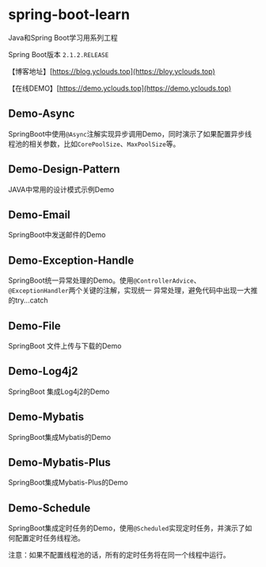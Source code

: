 # spring-boot-learn

Java和Spring Boot学习用系列工程

Spring Boot版本 `2.1.2.RELEASE`

【博客地址】[https://blog.yclouds.top](https://bloy.yclouds.top)

【在线DEMO】[https://demo.yclouds.top](https://demo.yclouds.top)

## Demo-Async

SpringBoot中使用`@Async`注解实现异步调用Demo，同时演示了如果配置异步线程池的相关参数，比如`CorePoolSize`、`MaxPoolSize`等。

## Demo-Design-Pattern

JAVA中常用的设计模式示例Demo

## Demo-Email

SpringBoot中发送邮件的Demo

## Demo-Exception-Handle

SpringBoot统一异常处理的Demo。使用`@ControllerAdvice`、`@ExceptionHandler`两个关键的注解，实现统一 异常处理，避免代码中出现一大推的try...catch

## Demo-File

SpringBoot 文件上传与下载的Demo

## Demo-Log4j2

SpringBoot 集成Log4j2的Demo

## Demo-Mybatis

SpringBoot集成Mybatis的Demo

## Demo-Mybatis-Plus

SpringBoot集成Mybatis-Plus的Demo

## Demo-Schedule

SpringBoot集成定时任务的Demo，使用`@Scheduled`实现定时任务，并演示了如何配置定时任务线程池。

注意：如果不配置线程池的话，所有的定时任务将在同一个线程中运行。
